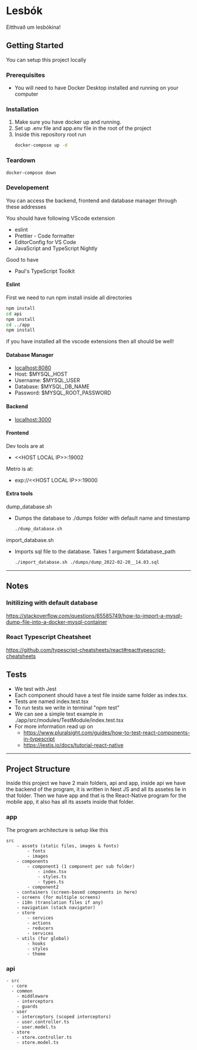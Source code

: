# Lesbók

Eitthvað um lesbókina!
<!-- GETTING STARTED -->
## Getting Started

You can setup this project locally

### Prerequisites

* You will need to have Docker Desktop installed and running on your computer


### Installation

1. Make sure you have docker up and running.
2. Set up .env file and app.env file in the root of the project
3. Inside this repository root run
   ```sh
   docker-compose up -d
   ```

### Teardown

   ```sh
   docker-compose down
   ```

### Developement

You can access the backend, frontend and database manager through these addresses

You should have following VScode extension
- eslint 
- Prettier - Code formatter
- EditorConfig for VS Code
- JavaScript and TypeScript Nightly

Good to have
- Paul's TypeScript Toolkit


#### Eslint
First we need to run npm install inside all directories 
``` sh
npm install 
cd api 
npm install
cd ../app
npm install
```

if you have installed all the vscode extensions then all should be well!

#### Database Manager
- <localhost:8080>
- Host: $MYSQL_HOST
- Username: $MYSQL_USER
- Database: $MYSQL_DB_NAME
- Password: $MYSQL_ROOT_PASSWORD

#### Backend
- <localhost:3000>

#### Frontend
Dev tools are at
- <\<HOST LOCAL IP\>>:19002

Metro is at:
- exp://<\<HOST LOCAL IP\>>:19000

#### Extra tools

dump_database.sh
- Dumps the database to ./dumps folder with default name and timestamp
   ```sh
   ./dump_database.sh
   ```

import_database.sh
- Imports sql file to the database. Takes 1 argument $database_path
   ```sh
   ./import_database.sh ./dumps/dump_2022-02-20__14.03.sql
   ```
---

## Notes

### Initilizing with default database

<https://stackoverflow.com/questions/65585749/how-to-import-a-mysql-dump-file-into-a-docker-mysql-container>

### React Typescript Cheatsheet

https://github.com/typescript-cheatsheets/react#reacttypescript-cheatsheets

## Tests
- We test with Jest
- Each component should have a test file inside same folder as index.tsx. 
- Tests are named index.test.tsx
- To run tests we write in terminal "npm test"
- We can see a simple text example in ./app/src/modules/TestModule/index.test.tsx
- For more information read up on 
  - https://www.pluralsight.com/guides/how-to-test-react-components-in-typescript
  - https://jestjs.io/docs/tutorial-react-native
---

## Project Structure

Inside this project we have 2 main folders, api and app, inside api we have the backend of the program, it is written in Nest JS and all its assetes lie in that folder. Then we have app and that is the React-Native program for the mobile app, it also has all its assets inside that folder. 


### app

The program architecture is setup like this

```
src
	- assets (static files, images & fonts)
		- fonts
		- images
	- components 
		- component1 (1 component per sub folder)
			- index.tsx
			- styles.ts
			- types.ts
		- component2
	- containers (screen-based components in here)
	- screens (for multiple screens)
	- i18n (translation files if any)
	- navigation (stack navigator)
	- store 
		- services
		- actions
		- reducers
		- services
	- utils (for global)
		- hooks
		- styles
		- theme 
```

### api

```
- src
  - core
  - common
    - middleware
    - interceptors
    - guards
  - user
    - interceptors (scoped interceptors)
    - user.controller.ts
    - user.model.ts
  - store
    - store.controller.ts
    - store.model.ts
```
